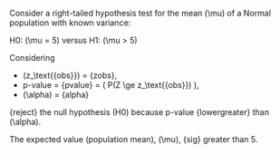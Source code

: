 Consider a right-tailed hypothesis test for the mean \(\mu\) of a Normal population with known variance:

H0: \(\mu = 5\) versus  H1: \(\mu > 5\)

Considering

* \(z_\text{{obs}}\) = {zobs},
* p-value = {pvalue} = \( P(Z \ge  z_\text{{obs}}) \),
* \(\alpha\) = {alpha}

{reject} the null hypothesis (H0) because p-value {lowergreater} than \(\alpha\).

The expected value (population mean), \(\mu\), {sig} greater than 5.
